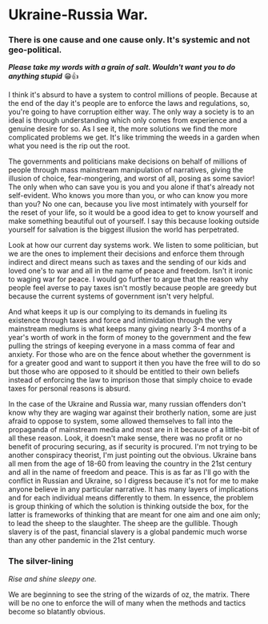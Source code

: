 # Ukraine-Russia War.

### There is one cause and one cause only. It's systemic and not geo-political.

***Please take my words with a grain of salt. Wouldn't want you to do anything stupid*** 😁👍

I think it's absurd to have a system to control millions of people. Because at the end of the day it's people are to enforce
the laws and regulations, so, you're going to have corruption either way. The only way a society is to an ideal is through
understanding which only comes from experience and a genuine desire for so. As I see it, the more solutions we find the
more complicated problems we get. It's like trimming the weeds in a garden when what you need is the rip out the root.

The governments and politicians make decisions on behalf of millions of people through mass mainstream manipulation of narratives, 
giving the illusion of choice, fear-mongering, and worst of all, posing as some savior! The only when who can save you is you and you alone
if that's already not self-evident. Who knows you more than you, or who can know you more than you? No one can, because you live most intimately
with yourself for the reset of your life, so it would be a good idea to get to know yourself and make something beautiful out of yourself.
I say this because looking outside yourself for salvation is the biggest illusion the world has perpetrated.

Look at how our current day systems work. We listen to some politician, but we are the ones to implement their decisions 
and enforce them through indirect and direct means such as taxes and the sending of our kids and loved one's to war
and all in the name of peace and freedom. Isn't it ironic to waging war for peace. I would go further to argue that the reason why people feel averse
to pay taxes isn't mostly because people are greedy but because the current systems of government isn't very helpful.

And what keeps it up is our complying to its demands in fueling its existence through taxes and
force and intimidation through the very mainstream mediums is what keeps many 
giving nearly 3-4 months of a year's worth of work in the form of money
to the government and the few pulling the strings of keeping everyone in a mass comma of fear and anxiety.
For those who are on the fence about whether the government is for a greater good and want to support
it then you have the free will to do so but those who are opposed to it should be entitled to their own beliefs instead of enforcing 
the law to imprison those that simply choice to evade taxes for personal reasons is absurd.

In the case of the Ukraine and Russia war, many russian offenders don't know why they are waging war against their brotherly
nation, some are just afraid to oppose to system, some allowed themselves to fall into the propaganda of mainstream media
and most are in it because of a little-bit of all these reason. Look, it doesn't make sense, there was no profit or no benefit
of procuring securing, as if security is procured. I'm not trying to be another conspiracy theorist, I'm just pointing
out the obvious. Ukraine bans all men from the age of 18-60 from leaving the country in the 21st century and all in the name
of freedom and peace. This is as far as I'll go with the conflict in Russian and Ukraine, so I digress because it's not
for me to make anyone believe in any particular narrative. It has many layers of implications and for each individual means
differently to them. In essence, the problem is group thinking of which the solution is thinking outside the box, for the latter
is frameworks of thinking that are meant for one aim and one aim only; to lead the sheep to the slaughter. The sheep are
the gullible. Though slavery is of the past, financial slavery is a global pandemic much worse than any other pandemic in the 21st century.

### The silver-lining

*Rise and shine sleepy one.*

We are beginning to see the string of the wizards of oz, the matrix. There will be no one to enforce the will of many
when the methods and tactics become so blatantly obvious.